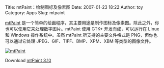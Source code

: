 Title: mtPaint：绘制图标及像素图
Date: 2007-01-23 18:22
Author: toy
Category: Apps
Slug: mtpaint

[mtPaint](http://mtpaint.sourceforge.net/)
是一个简单的绘画程序，其主要用途是制作图标及像素图。除此之外，你也可以使用它来处理数字图片。mtPaint
使用 GTK+ 开发而成，可以运行在 Linux 和 Windows 操作系统中。虽然 mtPaint
所支持的主要文件格式是 PNG，但你也可以通过它处理
JPEG、GIF、TIFF、BMP、XPM、XBM 等类型的图像文件。

[![mtPaint](http://i.linuxtoy.org/i/2007/01/mtpaint_s.png)](http://i.linuxtoy.org/i/2007/01/mtpaint.png)

Download [mtPaint 3.10](http://mtpaint.sourceforge.net/download.html)
